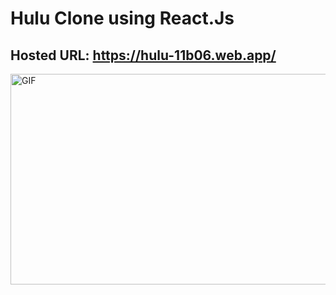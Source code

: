# Hulu Clone using React.Js

## Hosted URL: https://hulu-11b06.web.app/

<img align="center" alt="GIF" src="https://github.com/Mayur290/HULU-Clone/blob/main/asset/Hulu_clone.gif" width="600" height="337"/>
